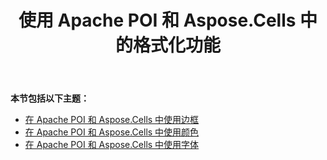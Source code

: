 ﻿---
title: 使用 Apache POI 和 Aspose.Cells 中的格式化功能
type: docs
weight: 50
url: /zh/java/working-with-formatting-features-in-apache-poi-and-aspose-cells/
---
**本节包括以下主题：**
- [在 Apache POI 和 Aspose.Cells 中使用边框](/cells/zh/java/working-with-borders-in-apache-poi-and-aspose-cells/)
- [在 Apache POI 和 Aspose.Cells 中使用颜色](/cells/zh/java/working-with-colors-in-apache-poi-and-aspose-cells/)
- [在 Apache POI 和 Aspose.Cells 中使用字体](/cells/zh/java/working-with-fonts-in-apache-poi-and-aspose-cells/)
